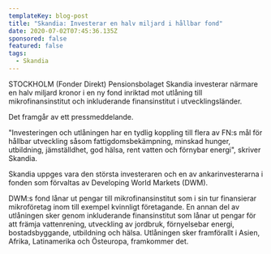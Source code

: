 ```yaml
---
templateKey: blog-post
title: "Skandia: Investerar en halv miljard i hållbar fond"
date: 2020-07-02T07:45:36.135Z
sponsored: false
featured: false
tags:
  - Skandia
---
```

STOCKHOLM (Fonder Direkt) Pensionsbolaget Skandia investerar närmare en halv miljard kronor i en ny fond inriktad mot utlåning till mikrofinansinstitut och inkluderande finansinstitut i utvecklingsländer.

Det framgår av ett pressmeddelande.

"Investeringen och utlåningen har en tydlig koppling till flera av FN:s mål för hållbar utveckling såsom fattigdomsbekämpning, minskad hunger, utbildning, jämställdhet, god hälsa, rent vatten och förnybar energi", skriver Skandia.

Skandia uppges vara den största investeraren och en av ankarinvesterarna i fonden som förvaltas av Developing World Markets (DWM).

DWM:s fond lånar ut pengar till mikrofinansinstitut som i sin tur finansierar mikroföretag inom till exempel kvinnligt företagande. En annan del av utlåningen sker genom inkluderande finansinstitut som lånar ut pengar för att främja vattenrening, utveckling av jordbruk, förnyelsebar energi, bostadsbyggande, utbildning och hälsa. Utlåningen sker framförallt i Asien, Afrika, Latinamerika och Östeuropa, framkommer det.